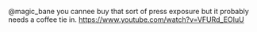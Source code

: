 @magic_bane you cannee buy that sort of press exposure but it probably needs a coffee tie in. https://www.youtube.com/watch?v=VFURd_EOIuU